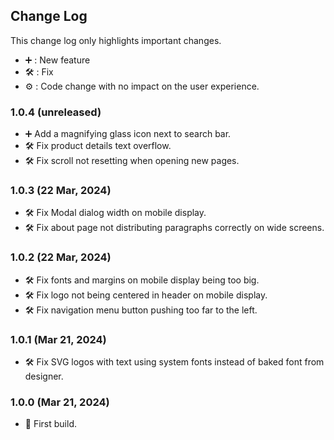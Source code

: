 ## Change Log

This change log only highlights important changes.

- ➕ : New feature
- 🛠️ : Fix
- ⚙️ : Code change with no impact on the user experience.

### **1.0.4 (unreleased)**

- ➕ Add a magnifying glass icon next to search bar.
- 🛠️ Fix product details text overflow.
- 🛠️ Fix scroll not resetting when opening new pages.

### **1.0.3 (22 Mar, 2024)**

- 🛠️ Fix Modal dialog width on mobile display.
- 🛠️ Fix about page not distributing paragraphs correctly on wide screens.

### **1.0.2 (22 Mar, 2024)**

- 🛠️ Fix fonts and margins on mobile display being too big.
- 🛠️ Fix logo not being centered in header on mobile display.
- 🛠️ Fix navigation menu button pushing too far to the left.

### **1.0.1 (Mar 21, 2024)**

- 🛠️ Fix SVG logos with text using system fonts instead of baked font from designer.

### **1.0.0 (Mar 21, 2024)**

- 🚀 First build.